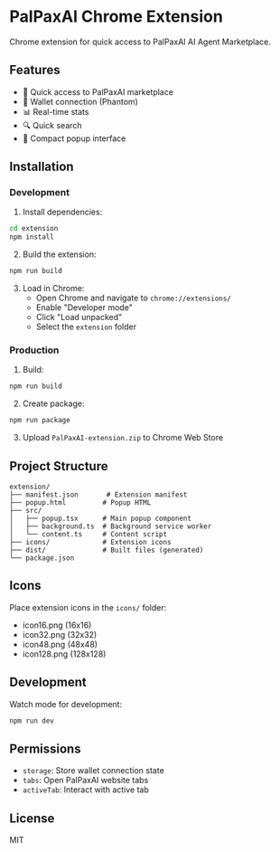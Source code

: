 # PalPaxAI Chrome Extension

Chrome extension for quick access to PalPaxAI AI Agent Marketplace.

## Features

- 🚀 Quick access to PalPaxAI marketplace
- 💼 Wallet connection (Phantom)
- 📊 Real-time stats
- 🔍 Quick search
- 📱 Compact popup interface

## Installation

### Development

1. Install dependencies:
```bash
cd extension
npm install
```

2. Build the extension:
```bash
npm run build
```

3. Load in Chrome:
   - Open Chrome and navigate to `chrome://extensions/`
   - Enable "Developer mode"
   - Click "Load unpacked"
   - Select the `extension` folder

### Production

1. Build:
```bash
npm run build
```

2. Create package:
```bash
npm run package
```

3. Upload `PalPaxAI-extension.zip` to Chrome Web Store

## Project Structure

```
extension/
├── manifest.json       # Extension manifest
├── popup.html         # Popup HTML
├── src/
│   ├── popup.tsx      # Main popup component
│   ├── background.ts  # Background service worker
│   └── content.ts     # Content script
├── icons/             # Extension icons
├── dist/              # Built files (generated)
└── package.json
```

## Icons

Place extension icons in the `icons/` folder:
- icon16.png (16x16)
- icon32.png (32x32)
- icon48.png (48x48)
- icon128.png (128x128)

## Development

Watch mode for development:
```bash
npm run dev
```

## Permissions

- `storage`: Store wallet connection state
- `tabs`: Open PalPaxAI website tabs
- `activeTab`: Interact with active tab

## License

MIT


